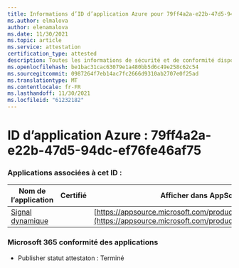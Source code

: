```yaml
---
title: Informations d’ID d’application Azure pour 79ff4a2a-e22b-47d5-94dc-ef76fe46af75
ms.author: elmalova
author: elenamalova
ms.date: 11/30/2021
ms.topic: article
ms.service: attestation
certification_type: attested
description: Toutes les informations de sécurité et de conformité disponibles pour 79ff4a2a-e22b-47d5-94dc-ef76fe46af75.
ms.openlocfilehash: be1bac31cac63079e1a480bb5d6c49e258c62c54
ms.sourcegitcommit: 0987264f7eb14ac7fc2666d9310ab2707e0f25ad
ms.translationtype: MT
ms.contentlocale: fr-FR
ms.lasthandoff: 11/30/2021
ms.locfileid: "61232182"
---
```

# <a name="azure-app-id-79ff4a2a-e22b-47d5-94dc-ef76fe46af75"></a>ID d’application Azure : 79ff4a2a-e22b-47d5-94dc-ef76fe46af75


### <a name="apps-associated-with-this-id"></a>Applications associées à cet ID :
| **Nom de l’application** | **Certifié** | **Afficher dans AppSource** |
|--------------|---------------|-----------------------|
| [Signal dynamique](https://docs.microsoft.com/microsoft-365-app-certification/forward/WA200000102) |  | [https://appsource.microsoft.com/product/office/WA200000102](https://appsource.microsoft.com/product/office/WA200000102) |

### <a name="microsoft-365-app-compliance-status"></a>Microsoft 365 conformité des applications
- Publisher statut attestaton : Terminé
